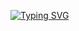 [![Typing SVG](https://readme-typing-svg.demolab.com?font=Fira+Code&weight=300&size=21&duration=3000&pause=1000&color=332E88&center=true&vCenter=true&width=430&lines=Hello%2C+My+name+is+Luiz+Felipe;I'm+18+years+old;I+from+Brazil%2C+GO)](https://git.io/typing-svg)
